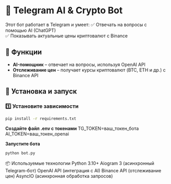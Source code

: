 # 🚀 Telegram AI & Crypto Bot

Этот бот работает в Telegram и умеет:
✅ Отвечать на вопросы с помощью AI (ChatGPT)  
✅ Показывать актуальные цены криптовалют с Binance  

## 📌 Функции
- **AI-помощник** – отвечает на вопросы, используя OpenAI API  
- **Отслеживание цен** – получает курсы криптовалют (BTC, ETH и др.) с Binance API  

## 🔧 Установка и запуск

### 1️⃣ Установите зависимости
```bash
pip install -r requirements.txt
```

**Создайте файл .env с токенами**
TG_TOKEN=ваш_токен_бота
AI_TOKEN=ваш_токен_openai

**Запустите бота**
```bash
python bot.py
```
📦 Используемые технологии
Python 3.10+
Aiogram 3 (асинхронный Telegram-бот)
OpenAI API (интеграция с AI)
Binance API (отслеживание цен)
AsyncIO (асинхронная обработка запросов)
